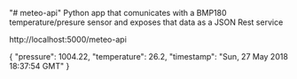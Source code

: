 "# meteo-api" 
Python app that comunicates with a BMP180 temperature/presure sensor and exposes that data as a JSON Rest service

http://localhost:5000/meteo-api

{
"pressure": 1004.22,
"temperature": 26.2,
"timestamp": "Sun, 27 May 2018 18:37:54 GMT"
}
